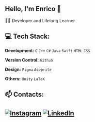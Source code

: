 ## Hello, I'm Enrico 👋  
🔭🌱 Developer and Lifelong Learner<br>



## 💻 Tech Stack:

**Development:** `C` `C++` `C#` `Java` `Swift` `HTML` `CSS`  
 
**Version Control:** `Github`

**Design:** `Figma` `Aseprite`

**Others:** `Unity` `LaTeX` 



 ## 📫 Contacts:
[![Instagram](https://img.shields.io/badge/Instagram-%23E4405F.svg?logo=Instagram&logoColor=white)](https://instagram.com/enrico.mdn) [![LinkedIn](https://img.shields.io/badge/LinkedIn-%230077B5.svg?logo=linkedin&logoColor=white)](https://www.linkedin.com/in/enricomadonna39/)
---

<!-- Proudly created with GPRM ( https://gprm.itsvg.in ) -->

